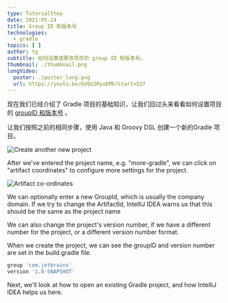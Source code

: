 ```yaml
---
type: TutorialStep
date: 2021-05-14
title: Group ID 和版本号
technologies:
  - gradle
topics: [ ]
author: tg
subtitle: 如何设置或更改项目的 group ID 和版本号。
thumbnail: ./thumbnail.png
longVideo:
  poster: ./poster_long.png
  url: https://youtu.be/6V6G3RyxEMk?start=537
---
```


现在我们已经介绍了 Gradle 项目的基础知识，让我们回过头来看看如何设置项目的  [groupID 和版本号](https://maven.apache.org/guides/mini/guide-naming-conventions.html)  。

让我们按照之前的相同步骤，使用 Java 和 Groovy DSL 创建一个新的Gradle 项目。

![Create another new project](./second-new-project.png)

After we've entered the project name, e.g. "more-gradle", we can click on "artifact coordinates" to configure more settings for the project.

![Artifact co-ordinates](./artifact-coords.png)

We can optionally enter a new GroupId, which is usually the company domain. If we try to change the ArtifactId, IntelliJ IDEA warns us that this should be the same as the project name

We can also change the project's version number, if we have a different number for the project, or a different version number format.

When we create the project, we can see the groupID and version number are set in the build.gradle file.

```groovy
group 'com.jetbrains'
version '1.0-SNAPSHOT'
```

Next, we'll look at how to open an existing Gradle project, and how IntelliJ IDEA helps us here.